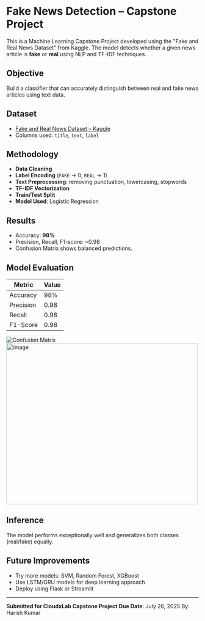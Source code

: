 # Fake News Detection – Capstone Project

This is a Machine Learning Capstone Project developed using the "Fake and Real News Dataset" from Kaggle. The model detects whether a given news article is **fake** or **real** using NLP and TF-IDF techniques.

##  Objective
Build a classifier that can accurately distinguish between real and fake news articles using text data.

##  Dataset
- [Fake and Real News Dataset – Kaggle](https://www.kaggle.com/clmentbisaillon/fake-and-real-news-dataset)
- Columns used: `title`, `text`, `label`

##  Methodology

- **Data Cleaning**
- **Label Encoding** (`FAKE` → 0, `REAL` → 1)
- **Text Preprocessing**: removing punctuation, lowercasing, stopwords
- **TF-IDF Vectorization**
- **Train/Test Split**
- **Model Used**: Logistic Regression

##  Results

- Accuracy: **98%**
- Precision, Recall, F1-score: ~0.98
- Confusion Matrix shows balanced predictions.

##  Model Evaluation

| Metric      | Value |
|-------------|-------|
| Accuracy    | 98%   |
| Precision   | 0.98  |
| Recall      | 0.98  |
| F1-Score    | 0.98  |

![Confusion Matrix](confusion_matrix.png)  <img width="501" height="422" alt="image" src="https://github.com/user-attachments/assets/ae9dc0bd-1e39-4145-87dc-431e07cf512b" />


##  Inference
The model performs exceptionally well and generalizes both classes (real/fake) equally.

##  Future Improvements
- Try more models: SVM, Random Forest, XGBoost
- Use LSTM/GRU models for deep learning approach
- Deploy using Flask or Streamlit

---

 **Submitted for CloudxLab Capstone Project**
 **Due Date**: July 26, 2025
 By: Harish Kumar
